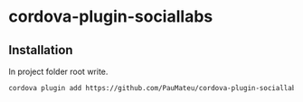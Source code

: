 # cordova-plugin-sociallabs


## Installation

In project folder root write.

```bash
cordova plugin add https://github.com/PauMateu/cordova-plugin-sociallabs
```

